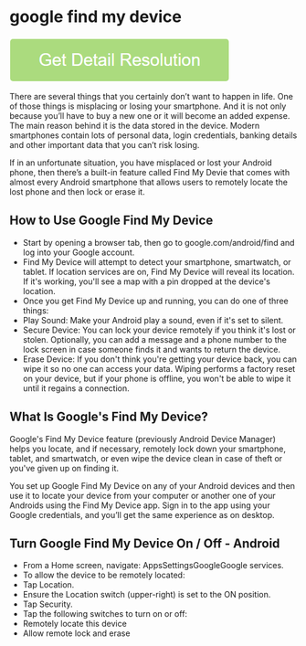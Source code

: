 # google find my device

[![google find my device](get-startted.png)](https://icncomputer.com/google-find-my-device/)

There are several things that you certainly don’t want to happen in life. One of those things is misplacing or losing your smartphone. And it is not only because you’ll have to buy a new one or it will become an added expense. The main reason behind it is the data stored in the device. Modern smartphones contain lots of personal data, login credentials, banking details and other important data that you can’t risk losing.

If in an unfortunate situation, you have misplaced or lost your Android phone, then there’s a built-in feature called Find My Devie that comes with almost every Android smartphone that allows users to remotely locate the lost phone and then lock or erase it.

## How to Use Google Find My Device

* Start by opening a browser tab, then go to google.com/android/find and log into your Google account.
* Find My Device will attempt to detect your smartphone, smartwatch, or tablet. If location services are on, Find My Device will reveal its location. If it's working, you'll see a map with a pin dropped at the device's location.
* Once you get Find My Device up and running, you can do one of three things:
 * Play Sound: Make your Android play a sound, even if it's set to silent.
 * Secure Device: You can lock your device remotely if you think it's lost or stolen. Optionally, you can add a message and a phone number to the lock screen in case someone finds it and wants to return the device.
 * Erase Device: If you don't think you're getting your device back, you can wipe it so no one can access your data. Wiping performs a factory reset on your device, but if your phone is offline, you won't be able to wipe it until it regains a connection.

## What Is Google's Find My Device?

Google's Find My Device feature (previously Android Device Manager) helps you locate, and if necessary, remotely lock down your smartphone, tablet, and smartwatch, or even wipe the device clean in case of theft or you've given up on finding it.

You set up Google Find My Device on any of your Android devices and then use it to locate your device from your computer or another one of your Androids using the Find My Device app. Sign in to the app using your Google credentials, and you’ll get the same experience as on desktop.

## Turn Google Find My Device On / Off - Android

* From a Home screen, navigate: AppsSettingsGoogleGoogle services.
* To allow the device to be remotely located:
 * Tap Location.
 * Ensure the Location switch (upper-right) is set to the ON position.
* Tap Security.
* Tap the following switches to turn on or off:
 * Remotely locate this device
 * Allow remote lock and erase
